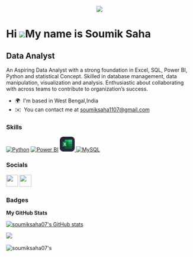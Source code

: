 <div id="header" align="center">
  <img src="https://media.giphy.com/media/M9gbBd9nbDrOTu1Mqx/giphy.gif" width="100"/>
</div>

Hi ![](https://user-images.githubusercontent.com/18350557/176309783-0785949b-9127-417c-8b55-ab5a4333674e.gif)My name is Soumik Saha
===================================================================================================================================

Data Analyst
------------

An Aspiring Data Analyst with a strong foundation in Excel, SQL, Power BI, Python and statistical Concept. Skilled in database management, data manipulation, visualization and analysis. Enthusiastic about collaborating with across teams to contribute to organization’s success.

* 🌍  I'm based in West Bengal,India
* ✉️  You can contact me at [soumiksaha1107@gmail.com](mailto:soumiksaha1107@gmail.com)

### Skills

<p align="left">
<a href="https://www.python.org/" target="_blank" rel="noreferrer"><img src="https://raw.githubusercontent.com/danielcranney/readme-generator/main/public/icons/skills/python-colored.svg" width="36" height="36" alt="Python" /></a>
<a href="https://powerbi.microsoft.com/" target="_blank" rel="noreferrer"><img src=https://github.com/microsoft/PowerBI-Icons/blob/main/SVG/Power-BI.svg alt="Power BI" width="40" height="40"><a>
<a href="https://www.microsoft.com/en-us/microsoft-365/excel" target="_blank" rel="noreferrer"><img src="https://github.com/LelouchFR/skill-icons/blob/main/assets/excel-auto.svg" alt="Excel" width="40" height="40"/>
</a>
<a href="https://www.mysql.com/" target="_blank" rel="noreferrer"><img src="https://raw.githubusercontent.com/danielcranney/readme-generator/main/public/icons/skills/mysql-colored.svg" width="36" height="36" alt="MySQL" /></a>
</p>


### Socials

<p align="left"> <a href="https://github.com/soumiksaha07" target="_blank" rel="noreferrer"><img src="https://raw.githubusercontent.com/danielcranney/readme-generator/main/public/icons/socials/github.svg" width="32" height="32" /></a>
<a href="https://www.linkedin.com/in/soumiksaha07" target="_blank" rel="noreferrer"><img src="https://raw.githubusercontent.com/danielcranney/readme-generator/main/public/icons/socials/linkedin.svg" width="32" height="32" /></a></p>

### Badges

<b>My GitHub Stats</b>

<a href="https://github.com/soumiksaha07"><img src="https://github-readme-stats.vercel.app/api?username=soumiksaha07&show_icons=true&hide=&count_private=true&title_color=0891b2&text_color=ffffff&icon_color=0891b2&bg_color=1c1917&hide_border=true&show_icons=true" alt="soumiksaha07's GitHub stats" /></a>

<a href="https://github.com/soumiksaha07"><img src="https://github-readme-streak-stats.herokuapp.com/?user=soumiksaha07&stroke=ffffff&background=1c1917&ring=0891b2&fire=0891b2&currStreakNum=ffffff&currStreakLabel=0891b2&sideNums=ffffff&sideLabels=ffffff&dates=ffffff&hide_border=true" /></a>

<a><img align="left" src="https://github-readme-stats.vercel.app/api/top-langs?username=soumiksaha07&show_icons=true&locale=en&layout=compact&theme=tokyonight" alt="soumiksaha07's" /></a>
